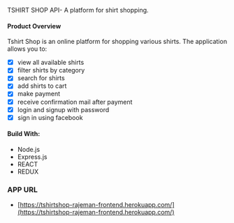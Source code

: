 TSHIRT SHOP API- A platform for shirt shopping.

#### Product Overview

Tshirt Shop is an online platform for shopping various shirts. The application allows you to:

- [x] view all available shirts
- [x] filter shirts by category
- [x] search for shirts
- [x] add shirts to cart
- [x] make payment
- [x] receive confirmation mail after payment
- [x] login and signup with password
- [x] sign in using facebook

#### Build With:

- Node.js
- Express.js
- REACT
- REDUX

### APP URL

- [https://tshirtshop-rajeman-frontend.herokuapp.com/](https://tshirtshop-rajeman-frontend.herokuapp.com/)
